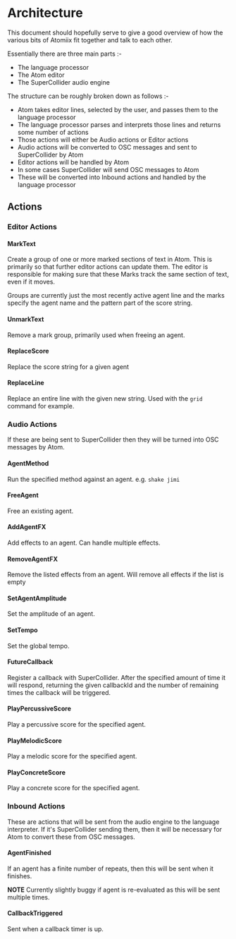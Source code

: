 # Architecture

This document should hopefully serve to give a good overview of how the various bits of Atomiix fit together and talk to each other.

Essentially there are three main parts :-

* The language processor
* The Atom editor
* The SuperCollider audio engine

The structure can be roughly broken down as follows :-

* Atom takes editor lines, selected by the user, and passes them to the language processor
* The language processor parses and interprets those lines and returns some number of actions
* Those actions will either be Audio actions or Editor actions
* Audio actions will be converted to OSC messages and sent to SuperCollider by Atom
* Editor actions will be handled by Atom
* In some cases SuperCollider will send OSC messages to Atom
* These will be converted into Inbound actions and handled by the language processor

## Actions

### Editor Actions

#### MarkText

Create a group of one or more marked sections of text in Atom. This is primarily so that further editor actions can update them. The editor is responsible for making sure that these Marks track the same section of text, even if it moves.

Groups are currently just the most recently active agent line and the marks specify the agent name and the pattern part of the score string.

#### UnmarkText

Remove a mark group, primarily used when freeing an agent.

#### ReplaceScore

Replace the score string for a given agent

#### ReplaceLine

Replace an entire line with the given new string. Used with the `grid` command for example.


### Audio Actions

If these are being sent to SuperCollider then they will be turned into OSC messages by Atom.

#### AgentMethod

Run the specified method against an agent. e.g. `shake jimi`

#### FreeAgent

Free an existing agent.

#### AddAgentFX

Add effects to an agent. Can handle multiple effects.

#### RemoveAgentFX

Remove the listed effects from an agent. Will remove all effects if the list is empty

#### SetAgentAmplitude

Set the amplitude of an agent.

#### SetTempo

Set the global tempo.

#### FutureCallback

Register a callback with SuperCollider. After the specified amount of time it will respond, returning the given callbackId and the number of remaining times the callback will be triggered.

#### PlayPercussiveScore

Play a percussive score for the specified agent.

#### PlayMelodicScore

Play a melodic score for the specified agent.

#### PlayConcreteScore

Play a concrete score for the specified agent.

### Inbound Actions

These are actions that will be sent from the audio engine to the language interpreter. If it's SuperCollider sending them, then it will be necessary for Atom to convert these from OSC messages.

#### AgentFinished

If an agent has a finite number of repeats, then this will be sent when it finishes.

**NOTE** Currently slightly buggy if agent is re-evaluated as this will be sent multiple times.

#### CallbackTriggered

Sent when a callback timer is up.
